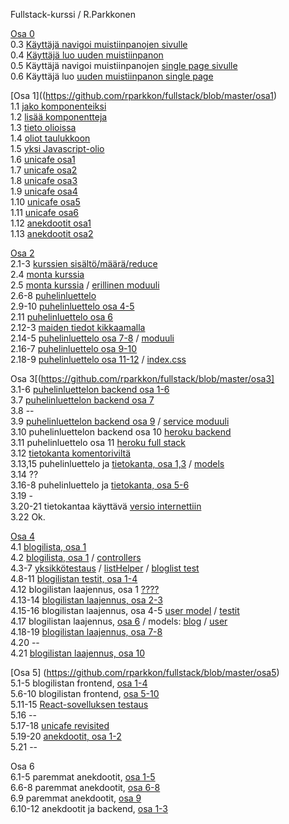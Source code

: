 Fullstack-kurssi / R.Parkkonen

[Osa 0](https://github.com/rparkkon/fullstack/blob/master/osa0)
<BR>
0.3 [Käyttäjä navigoi muistiinpanojen sivulle](https://github.com/rparkkon/fullstack/blob/master/osa0/navigoiNotes.png)
<BR>
0.4 [Käyttäjä luo uuden muistiinpanon](https://github.com/rparkkon/fullstack/blob/master/osa0/luoUusi.png)
<BR>
0.5 Käyttäjä navigoi muistiinpanojen [single page sivulle](https://github.com/rparkkon/fullstack/blob/master/osa0/navigoiNotesSpa.png)
<BR>
0.6 Käyttäjä luo [uuden muistiinpanon single page](https://github.com/rparkkon/fullstack/blob/master/osa0/luoUusiSpa.png)
<BR>

[Osa 1]((https://github.com/rparkkon/fullstack/blob/master/osa1)
<BR>
1.1 [jako komponenteiksi](https://github.com/rparkkon/fullstack/blob/master/osa1/src/index.11.js)
<BR>
1.2 [lisää komponentteja](https://github.com/rparkkon/fullstack/blob/master/osa1/src/index.12.js)
<BR>
1.3 [tieto olioissa](https://github.com/rparkkon/fullstack/blob/master/osa1/src/index.13.js)
<BR>
1.4 [oliot taulukkoon](https://github.com/rparkkon/fullstack/blob/master/osa1/src/index.14.js)
<BR>
1.5 [yksi Javascript-olio](https://github.com/rparkkon/fullstack/blob/master/osa1/src/index.15.js)
<BR>
1.6 [unicafe osa1](https://github.com/rparkkon/fullstack/blob/master/osa1/src/index.16.js)
<BR>
1.7 [unicafe osa2](https://github.com/rparkkon/fullstack/blob/master/osa1/src/index.17.js)
<BR>
1.8 [unicafe osa3](https://github.com/rparkkon/fullstack/blob/master/osa1/src/index.18.js)
<BR>
1.9 [unicafe osa4](https://github.com/rparkkon/fullstack/blob/master/osa1/src/index.19.js)
<BR>
1.10 [unicafe osa5](https://github.com/rparkkon/fullstack/blob/master/osa1/src/index.1.10.js)
<BR>
1.11 [unicafe osa6](https://github.com/rparkkon/fullstack/blob/master/osa1/src/index.1.11.js)
<BR>
1.12 [anekdootit osa1](https://github.com/rparkkon/fullstack/blob/master/osa1/src/index.1.12.js)
<BR>
1.13 [anekdootit osa2](https://github.com/rparkkon/fullstack/blob/master/osa1/src/index.1.13.js)
<BR>

[Osa 2](https://github.com/rparkkon/fullstack/blob/master/osa2) 
<BR>
2.1-3 [kurssien sisältö/määrä/reduce](https://github.com/rparkkon/fullstack/blob/master/osa2/src/App.2.3.js)
<BR>
2.4 [monta kurssia](https://github.com/rparkkon/fullstack/blob/master/osa2/src/App.2.4.js)
<BR>
2.5 [monta kurssia](https://github.com/rparkkon/fullstack/blob/master/osa2/src/App.2.5.js)  /  [erillinen moduuli](https://github.com/rparkkon/fullstack/blob/master/osa2/src/components/Kurssit.2.5.js)
<BR>
2.6-8 [puhelinluettelo](https://github.com/rparkkon/fullstack/blob/master/osa2/src/App.2.8.js)
<BR>
2.9-10 [puhelinluettelo osa 4-5](https://github.com/rparkkon/fullstack/blob/master/osa2/src/App.2.10.js)
<BR>
2.11 [puhelinluettelo osa 6](https://github.com/rparkkon/fullstack/blob/master/osa2/src/App.2.11.js)
<BR>
2.12-3 [maiden tiedot kikkaamalla](https://github.com/rparkkon/fullstack/blob/master/osa2/src/App.2.13.js)
<BR>
2.14-5 [puhelinluettelo osa 7-8](https://github.com/rparkkon/fullstack/blob/master/osa2/src/App.2.15.js)  /  [moduuli](https://github.com/rparkkon/fullstack/blob/master/osa2/src/services/persons.js)
<BR>
2.16-7 [puhelinluettelo osa 9-10](https://github.com/rparkkon/fullstack/blob/master/osa2/src/App.2.17.js)
<BR>
2.18-9 [puhelinluettelo osa 11-12](https://github.com/rparkkon/fullstack/blob/master/osa2/src/App.2.19.js)  /  [index.css](https://github.com/rparkkon/fullstack/blob/master/osa2/src/index.css)
<BR>

Osa 3[(https://github.com/rparkkon/fullstack/blob/master/osa3]
<BR>
3.1-6 [puhelinluettelon backend osa 1-6](https://github.com/rparkkon/fullstack/blob/master/osa3/index.3.6.js)
<BR>
3.7 [puhelinluettelon backend osa 7](https://github.com/rparkkon/fullstack/blob/master/osa3/index.3.7.js)
<BR>
3.8 --
<BR>
3.9 [puhelinluettelon backend osa 9](https://github.com/rparkkon/fullstack/blob/master/osa2/src/App.3.9.js)  /  [service moduuli](https://github.com/rparkkon/fullstack/blob/master/osa2/src/services/persons.3.9.js)
<BR>
3.10 puhelinluettelon backend osa 10 [heroku backend](https://dry-beach-63310.herokuapp.com/api/persons)
<BR>
3.11 puhelinluettelo osa 11 [heroku full stack](https://dry-beach-63310.herokuapp.com/)
<BR>
3.12 [tietokanta komentoriviltä](https://github.com/rparkkon/fullstack/blob/master/osa3/mongo.js)
<BR>
3.13,15 puhelinluettelo ja [tietokanta, osa 1,3](https://github.com/rparkkon/fullstack/blob/master/osa3/index.3.15.js)   /  [models](https://github.com/rparkkon/fullstack/blob/master/osa3/models/person.js)
<BR>
3.14 ??
<BR>
3.16-8 puhelinluettelo ja [tietokanta, osa 5-6](https://github.com/rparkkon/fullstack/blob/master/osa3/index.3.18.js)
<BR>
3.19 -
<BR>
3.20-21 tietokantaa käyttävä [versio internettiin](https://dry-beach-63310.herokuapp.com/)
<BR>
3.22 Ok.

[Osa 4](https://github.com/rparkkon/fullstack/blob/master/osa4)
<BR>
4.1 [blogilista, osa 1](https://github.com/rparkkon/fullstack/blob/master/osa4/index.4.1.js)
<BR>
4.2 [blogilista, osa 1](https://github.com/rparkkon/fullstack/blob/master/osa4/index.4.2.js)  /  [controllers](https://github.com/rparkkon/fullstack/blob/master/osa4/controllers/blogs.4.2.js)
<BR>
4.3-7 [yksikkötestaus](https://github.com/rparkkon/fullstack/blob/master/osa4/index.4.1.js)  /  [listHelper](https://github.com/rparkkon/fullstack/blob/master/osa4/utils/list_helper.js)   /  [bloglist test](https://github.com/rparkkon/fullstack/blob/master/osa4/tests/bloglist.test.4.7.js)
<BR>
4.8-11 [ blogilistan testit, osa 1-4](https://github.com/rparkkon/fullstack/blob/master/osa4/tests/blog_api.test.4.11.js)
<BR>
4.12 blogilistan laajennus, osa 1 [????](https://github.com/rparkkon/fullstack/blob/master/osa4/tests/test_helper.js)
<BR>
4.13-14 [ blogilistan laajennus, osa 2-3](https://github.com/rparkkon/fullstack/blob/master/osa4/controllers/blogs.4.14.js)
<BR>
4.15-16 blogilistan laajennus, osa 4-5 [user model](https://github.com/rparkkon/fullstack/blob/master/osa4/models/user.4.15.js)  /   [testit](https://github.com/rparkkon/fullstack/blob/master/osa4/tests/blog_api.test.js)
<BR>
4.17 blogilistan laajennus, [osa 6](https://github.com/rparkkon/fullstack/blob/master/osa4/controllers/blogs.4.17.js)   /   models: [blog](https://github.com/rparkkon/fullstack/blob/master/osa4/models/blog.4.17.js) /   [user](https://github.com/rparkkon/fullstack/blob/master/osa4/models/user.4.17.js)
<BR>
4.18-19 [ blogilistan laajennus, osa 7-8](https://github.com/rparkkon/fullstack/blob/master/osa4/controllers/blogs.4.19.js)
<BR>
4.20 --
<BR>
4.21 [ blogilistan laajennus, osa 10](https://github.com/rparkkon/fullstack/blob/master/osa4/controllers/blogs.js)

[Osa 5] (https://github.com/rparkkon/fullstack/blob/master/osa5)
<BR>
5.1-5 blogilistan frontend, [osa 1-4](https://github.com/rparkkon/fullstack/blob/master/osa5/bloglist-frontend/src.5.1-5) 
<BR>
5.6-10 blogilistan frontend, [osa 5-10](https://github.com/rparkkon/fullstack/blob/master/osa5/bloglist-frontend/src.5.6-10) 
<BR>
5.11-15 [React-sovelluksen testaus](https://github.com/rparkkon/fullstack/blob/master/osa5/bloglist-frontend/src) 
<BR>
5.16 --
<BR>
5.17-18 [unicafe revisited](https://github.com/rparkkon/fullstack/blob/master/osa5/unicafe/src-uni) 
<BR>
5.19-20 [anekdootit, osa 1-2](https://github.com/rparkkon/fullstack/blob/master/osa5/unicafe/src-ane)
<BR>
5.21 --

Osa 6
<BR>
6.1-5 paremmat anekdootit, [osa 1-5](https://github.com/rparkkon/fullstack/blob/master/osa6/redux-anecdotes/src.6.5)
<BR>
6.6-8 paremmat anekdootit, [osa 6-8](https://github.com/rparkkon/fullstack/blob/master/osa6/redux-anecdotes/src.6.8)
<BR>
6.9 paremmat anekdootit, [osa 9](https://github.com/rparkkon/fullstack/blob/master/osa6/redux-anecdotes/src.6.9)
<BR>
6.10-12 anekdootit ja backend, [osa 1-3](https://github.com/rparkkon/fullstack/blob/master/osa6/redux-anecdotes/src.6.12)
<BR>

